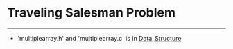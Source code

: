 # Traveling Salesman Problem
--------
* 'multiplearray.h' and 'multiplearray.c' is in [Data_Structure](https://github.com/RPF511/Data_Structure)
